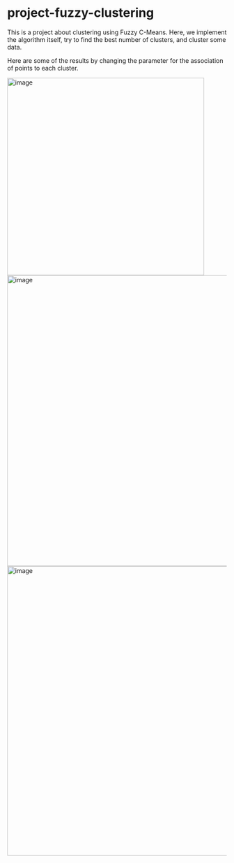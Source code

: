 # project-fuzzy-clustering

This is a project about clustering using Fuzzy C-Means.
Here, we implement the algorithm itself, try to find the best number of clusters, and cluster some data.

Here are some of the results by changing the parameter for the association of points to each cluster.


<img width="452" alt="image" src="https://github.com/kasramojallal1/project-fuzzy-clustering/assets/53012886/f9f56067-b62a-4114-82c4-49a07e4ba2c0">

<img width="666" alt="image" src="https://github.com/kasramojallal1/project-fuzzy-clustering/assets/53012886/40c56b9d-8d57-4802-96f5-f8ac55091c03">

<img width="663" alt="image" src="https://github.com/kasramojallal1/project-fuzzy-clustering/assets/53012886/61f7a583-effe-4508-928e-4fc556529878">


